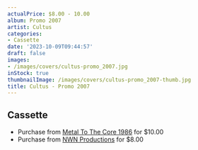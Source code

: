 ```yaml
---
actualPrice: $8.00 - 10.00
album: Promo 2007
artist: Cultus
categories:
- Cassette
date: '2023-10-09T09:44:57'
draft: false
images:
- /images/covers/cultus-promo_2007.jpg
inStock: true
thumbnailImage: /images/covers/cultus-promo_2007-thumb.jpg
title: Cultus - Promo 2007
---
```


## Cassette
* Purchase from [Metal To The Core 1986](https://metaltothecore1986.com/shop/cultus-promo-2007-cassette/) for $10.00
* Purchase from [NWN Productions](http://shop.nwnprod.com/index.php?route=product/product&path=73&product_id=41404&sort=pd.name&order=ASC) for $8.00
